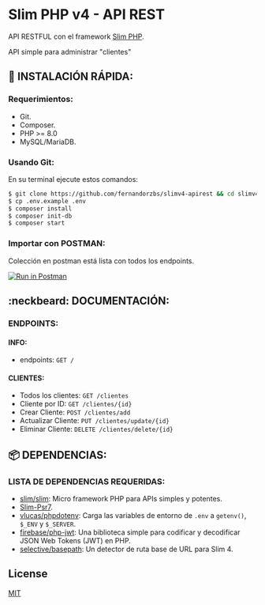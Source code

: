 # Slim PHP v4 - API REST

API RESTFUL con el framework [Slim PHP](https://www.slimframework.com).

API simple para administrar "clientes"

## :wrench: INSTALACIÓN RÁPIDA:

### Requerimientos:

- Git.
- Composer.
- PHP >= 8.0
- MySQL/MariaDB.

### Usando Git:

En su terminal ejecute estos comandos:

```bash
$ git clone https://github.com/fernandorzbs/slimv4-apirest && cd slimv4-apirest
$ cp .env.example .env
$ composer install
$ composer init-db
$ composer start
```


### Importar con POSTMAN:
Colección en postman está lista con todos los endpoints.


[![Run in Postman](https://run.pstmn.io/button.svg)](https://app.getpostman.com/run-collection/5285489-5d6ecca3-9d3b-44e6-a19e-0e59816bc6a2?action=collection%2Ffork&collection-url=entityId%3D5285489-5d6ecca3-9d3b-44e6-a19e-0e59816bc6a2%26entityType%3Dcollection%26workspaceId%3D920bcb4c-e64f-4f24-9696-eaae2a461673)

## :neckbeard: DOCUMENTACIÓN:

### ENDPOINTS:

#### INFO:

- endpoints: `GET /`

#### CLIENTES:
- Todos los clientes: `GET /clientes`
- Cliente por ID: `GET /clientes/{id}`
- Crear Cliente: `POST /clientes/add`
- Actualizar Cliente: `PUT /clientes/update/{id}`
- Eliminar Cliente: `DELETE /clientes/delete/{id}`


## :package: DEPENDENCIAS:

### LISTA DE DEPENDENCIAS REQUERIDAS:

- [slim/slim](https://github.com/slimphp/Slim): Micro framework PHP para APIs simples y potentes.
- [Slim-Psr7](https://github.com/slimphp/Slim-Psr7).
- [vlucas/phpdotenv](https://github.com/vlucas/phpdotenv): Carga las variables de entorno de `.env` a `getenv()`, `$_ENV` y `$_SERVER`.
- [firebase/php-jwt](https://github.com/firebase/php-jwt): Una biblioteca simple para codificar y decodificar JSON Web Tokens (JWT) en PHP.
- [selective/basepath](https://github.com/selective-php/basepath): Un detector de ruta base de URL para Slim 4.


## License
[MIT](https://choosealicense.com/licenses/mit/)